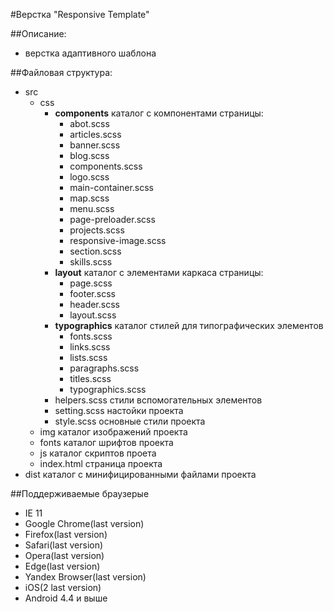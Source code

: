 #Верстка "Responsive Template"

##Описание:

  * верстка адаптивного шаблона

##Файловая структура:
  * src
    * css
      * **components** каталог с компонентами страницы:
        * abot.scss
        * articles.scss
        * banner.scss
        * blog.scss
        * components.scss
        * logo.scss
        * main-container.scss
        * map.scss
        * menu.scss
        * page-preloader.scss
        * projects.scss
        * responsive-image.scss
        * section.scss
        * skills.scss
      * **layout** каталог с элементами каркаса страницы:
        * page.scss
        * footer.scss
        * header.scss
        * layout.scss
      * **typographics** каталог стилей для типографических элементов
        * fonts.scss
        * links.scss
        * lists.scss
        * paragraphs.scss
        * titles.scss
        * typographics.scss
      * helpers.scss стили вспомогательных элементов
      * setting.scss настойки проекта
      * style.scss основные стили проекта
    * img каталог изображений проекта
    * fonts каталог шрифтов проекта
    * js каталог скриптов проета
    * index.html страница проекта
  * dist каталог с минифицированными файлами проекта

##Поддерживаемые браузерыe
* IE 11
* Google Chrome(last version)
* Firefox(last version)
* Safari(last version)
* Opera(last version)
* Edge(last version)
* Yandex Browser(last version)
* iOS(2 last version)
* Android 4.4 и выше

